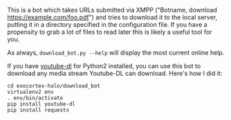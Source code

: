 This is a bot which takes URLs submitted via XMPP ("Botname, download https://example.com/foo.pdf") and tries to download it to the local server, putting it in a directory specified in the configuration file.  If you have a propensity to grab a lot of files to read later this is likely a useful tool for you.

As always, `download_bot.py --help` will display the most current online help.

If you have [youtube-dl](https://github.com/rg3/youtube-dl) for Python2 installed, you can use this bot to download any media stream Youtube-DL can download.  Here's how I did it:

```
cd exocortex-halo/download_bot
virtualenv2 env
. env/bin/activate
pip install youtube-dl
pip install requests
```

